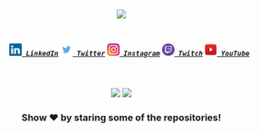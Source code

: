 <h1 align="center">
  <a href="https://git.io/typing-svg">
    <img src="https://readme-typing-svg.herokuapp.com/?lines=Hey!%20How%20you%20doin'?&center=true&size=30">
  </a>
</h1>

<h5 align="center">
  <code>
    <a href="https://www.linkedin.com/in/0xakashsec/" title="LinkedIn Profile"><img height="22" width="22" src="https://github.com/0xAkashsec/0xAkashsec/blob/main/img/linkedin.svg"> LinkedIn</a></code>
  <code><a href="https://twitter.com/0xAkashsec" title="Twitter Profile"><img height="22" width="22" src="https://github.com/0xAkashsec/0xAkashsec/blob/main/img/twitter.png"> Twitter</a></code>
  <code><a href="https://www.instagram.com/0xAkashsec" title="Instagram Profile"><img height="22" width="22" src="https://github.com/0xAkashsec/0xAkashsec/blob/master/img/instagram.svg"> Instagram</a></code>
  <code><a href="https://www.twitch.tv/akashsec"><img alt="Twitch" title="Twitch" height="22" width="22" src="https://github.com/0xAkashsec/0xAkashsec/blob/main/img/twitch.png"> Twitch</a></code>
  <code><a href="https://www.youtube.com/channel/UCi2ga4GJtJL1n-rsQP5dXBA"><img alt="YouTube" title="YouTube" height="22" width="22" src="https://github.com/0xAkashsec/0xAkashsec/blob/main/img/youtube.png"> YouTube</a></code>
</h5>
<br>
<p align = "center">
  <img src = "https://github-readme-stats.vercel.app/api?username=0xAkashsec&show_icons=true&theme=dark" width = 400>
  <img src = "https://github-readme-streak-stats.herokuapp.com/?user=0xAkashsec&theme=dark&hide_border=true" width = 400>
</p>
<!--
<p>
  <img align="left" width="490" height="165" src="https://github-readme-stats.vercel.app/api?username=0xAkashsec&show_icons=true&hide_border=false&line_height=20&title_color=f69673&icon_color=1b93c9&show_owner=true"/>
  <img align="right" width="490" height="165" src="https://github-readme-streak-stats.herokuapp.com/?user=0xAkashsec&show_icons=true&hide_border=false&line_height=20&title_color=f69673&icon_color=1b93c9&show_owner=true"/>
  <p>

**0xAkashsec/0xAkashsec** is a ✨ _special_ ✨ repository because its `README.md` (this file) appears on your GitHub profile.

Here are some ideas to get you started:

- 🔭 I’m currently working on ...
- 🌱 I’m currently learning ...
- 👯 I’m looking to collaborate on ...
- 🤔 I’m looking for help with ...
- 💬 Ask me about ...
- 📫 How to reach me: ...
- 😄 Pronouns: ...
- ⚡ Fun fact: ...

<a href="https://github.com/0xAkashsec/Lilly" target="_blank">
  <img align="center" src="https://github-readme-stats.vercel.app/api/pin/?username=0xAkashsec&repo=Lilly&theme=dracula" />
</a>
<a href="https://github.com/0xAkashsec/subzzZ" target="_blank">
 <img align="center" src="https://github-readme-stats.vercel.app/api/pin/?username=0xAkashsec&repo=subzzZ&theme=dracula" />
</a>
<a href="https://github.com/0xAkashsec/GitApp" target="_blank">
  <img align="center" src="https://github-readme-stats.vercel.app/api/pin/?username=0xAkashsec&repo=GitApp&theme=dracula" />
</a>
<a href="https://github.com/0xAkashsec/4-ZERO-3" target="_blank">
 <img align="center" src="https://github-readme-stats.vercel.app/api/pin/?username=0xAkashsec&repo=4-ZERO-3&theme=dracula" />
</a>
<a href="https://github.com/0xAkashsec/back-me-up" target="_blank">
  <img align="center" src="https://github-readme-stats.vercel.app/api/pin/?username=0xAkashsec&repo=BB-Hunt-A-Day&theme=dracula" />
</a>
<a href="https://github.com/0xAkashsec/BB-Hunt-A-Day" target="_blank">
 <img align="center" src="https://github-readme-stats.vercel.app/api/pin/?username=0xAkashsec&repo=BB-Hunt-A-Day&theme=dracula" />
</a>
<a href="https://github.com/0xAkashsec/fdns" target="_blank">
 <img align="center" src="https://github-readme-stats.vercel.app/api/pin/?username=0xAkashsec&repo=fdns&theme=dracula" />
</a>
-->
<div align="center">

### Show ❤️ by staring some of the repositories!

</div>
